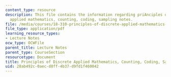 ```yaml
---
content_type: resource
description: This file contains the information regarding priAnciples of discrete
  applied mathematics, counting, coding, sampling notes.
file: /media/courses/18-310-principles-of-discrete-applied-mathematics-fall-2013/28ab492c0aecd8ff4b37d9fd1f460042_MIT18_310F13_Ch6.pdf
file_type: application/pdf
learning_resource_types:
- Lecture Notes
ocw_type: OCWFile
parent_title: Lecture Notes
parent_type: CourseSection
resourcetype: Document
title: Principles of Discrete Applied Mathematics, Counting, Coding, Sampling Notes
uid: 28ab492c-0aec-d8ff-4b37-d9fd1f460042
---
```

